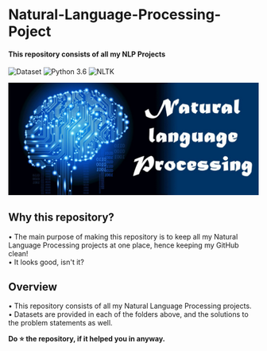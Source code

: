 # Natural-Language-Processing-Poject
     
    
#### This repository consists of all my NLP Projects

![Dataset](https://img.shields.io/badge/Dataset-Kaggle-blue.svg) ![Python 3.6](https://img.shields.io/badge/Python-3.6-brightgreen.svg) ![NLTK](https://img.shields.io/badge/Library-nltk-orange.svg)

![NLP](ReadMe_Files/wallpaper.jpg )

## Why this repository?
• The main purpose of making this repository is to keep all my Natural Language Processing projects at one place, hence keeping my GitHub clean!<br/>
• It looks good, isn't it?

## Overview
• This repository consists of all my Natural Language Processing projects.<br/>
• Datasets are provided in each of the folders above, and the solutions to the problem statements as well.

**Do ⭐ the repository, if it helped you in anyway.**

